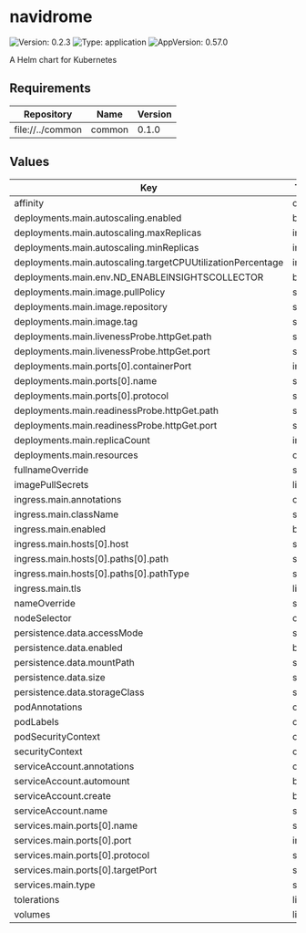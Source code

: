 # navidrome

![Version: 0.2.3](https://img.shields.io/badge/Version-0.2.3-informational?style=flat-square) ![Type: application](https://img.shields.io/badge/Type-application-informational?style=flat-square) ![AppVersion: 0.57.0](https://img.shields.io/badge/AppVersion-0.57.0-informational?style=flat-square)

A Helm chart for Kubernetes

## Requirements

| Repository | Name | Version |
|------------|------|---------|
| file://../common | common | 0.1.0 |

## Values

| Key | Type | Default | Description |
|-----|------|---------|-------------|
| affinity | object | `{}` |  |
| deployments.main.autoscaling.enabled | bool | `false` |  |
| deployments.main.autoscaling.maxReplicas | int | `100` |  |
| deployments.main.autoscaling.minReplicas | int | `1` |  |
| deployments.main.autoscaling.targetCPUUtilizationPercentage | int | `80` |  |
| deployments.main.env.ND_ENABLEINSIGHTSCOLLECTOR | bool | `false` |  |
| deployments.main.image.pullPolicy | string | `"IfNotPresent"` |  |
| deployments.main.image.repository | string | `"deluan/navidrome"` |  |
| deployments.main.image.tag | string | `""` |  |
| deployments.main.livenessProbe.httpGet.path | string | `"/ping"` |  |
| deployments.main.livenessProbe.httpGet.port | string | `"http"` |  |
| deployments.main.ports[0].containerPort | int | `4533` |  |
| deployments.main.ports[0].name | string | `"http"` |  |
| deployments.main.ports[0].protocol | string | `"TCP"` |  |
| deployments.main.readinessProbe.httpGet.path | string | `"/ping"` |  |
| deployments.main.readinessProbe.httpGet.port | string | `"http"` |  |
| deployments.main.replicaCount | int | `1` |  |
| deployments.main.resources | object | `{}` |  |
| fullnameOverride | string | `""` |  |
| imagePullSecrets | list | `[]` |  |
| ingress.main.annotations | object | `{}` |  |
| ingress.main.className | string | `""` |  |
| ingress.main.enabled | bool | `false` |  |
| ingress.main.hosts[0].host | string | `"chart-example.local"` |  |
| ingress.main.hosts[0].paths[0].path | string | `"/"` |  |
| ingress.main.hosts[0].paths[0].pathType | string | `"ImplementationSpecific"` |  |
| ingress.main.tls | list | `[]` |  |
| nameOverride | string | `""` |  |
| nodeSelector | object | `{}` |  |
| persistence.data.accessMode | string | `"ReadWriteOnce"` |  |
| persistence.data.enabled | bool | `true` |  |
| persistence.data.mountPath | string | `"/data"` |  |
| persistence.data.size | string | `"800Mi"` |  |
| persistence.data.storageClass | string | `""` |  |
| podAnnotations | object | `{}` |  |
| podLabels | object | `{}` |  |
| podSecurityContext | object | `{}` |  |
| securityContext | object | `{}` |  |
| serviceAccount.annotations | object | `{}` |  |
| serviceAccount.automount | bool | `true` |  |
| serviceAccount.create | bool | `true` |  |
| serviceAccount.name | string | `""` |  |
| services.main.ports[0].name | string | `"http"` |  |
| services.main.ports[0].port | int | `4533` |  |
| services.main.ports[0].protocol | string | `"TCP"` |  |
| services.main.ports[0].targetPort | string | `"http"` |  |
| services.main.type | string | `"ClusterIP"` |  |
| tolerations | list | `[]` |  |
| volumes | list | `[]` |  |

